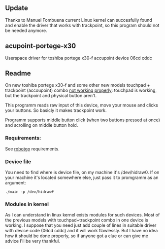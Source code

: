 ## Update

Thanks to Manuel Fombuena current Linux kernel can succesfully found and enable the driver that works with trackpoint, so this program should not be needed anymore.

## acupoint-portege-x30
Userspace driver for toshiba portege x30-f accupoint device 06cd cddc

## Readme
On new toshiba portege x30-f and some other new models 
touchpad + trackpoint (accoupoint) combo [not working properly](https://bugzilla.kernel.org/show_bug.cgi?id=205817):
touchpad is working, but the trackpoint and physical button aren't.

This programm reads raw input of this device, move your mouse and clicks your buttons.
So basicly it makes trackpoint work.

Programm supports middle button click (when two buttons pressed at once) and scrolling on middle button hold.

### Requirements:
See [robotgo](https://github.com/go-vgo/robotgo) requirements.

### Device file
You need to find where is device file, on my machine it's /dev/hidraw0. 
If on your machine it's located somewhere else, just pass it to promgramm as an argument:
```
./main -p /dev/hidraw#
```

### Modules in kernel

As I can understand in linux kernel exists modules for such devices. 
Most of the previous models with touchpad+trackpoint combo in one device is working. 
I suppose that you need just add couple of lines in suitable driver with device code (06cd cddc) and it will work flawlessly.
But I have no idea how it should be done properly, so if anyone got a clue or can give me advice I'll be very thankful.
